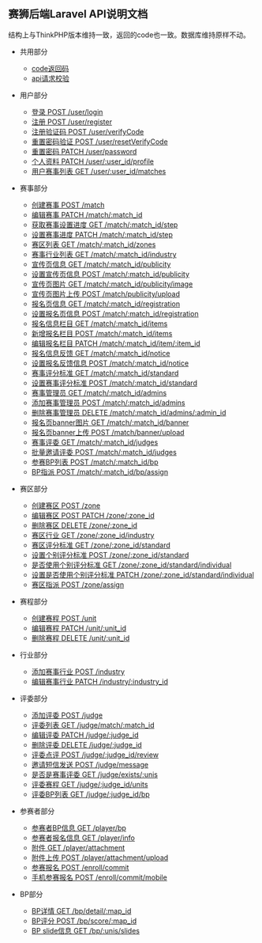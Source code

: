 ## 赛狮后端Laravel API说明文档

结构上与ThinkPHP版本维持一致，返回的code也一致。数据库维持原样不动。
* 共用部分
    * [code返回码](./error.md)
    * [api请求校验](./auth.md)

* 用户部分
    * [登录 POST /user/login](./user/login.md)
    * [注册 POST /user/register](./user/register.md)
    * [注册验证码 POST /user/verifyCode](./user/verifyCode.md)
    * [重置密码验证 POST /user/resetVerifyCode](./user/resetVerifyCode.md)
    * [重置密码 PATCH /user/password](./user/password.md)
    * [个人资料 PATCH /user/:user_id/profile](./user/profile.md)
    * [用户赛事列表 GET /user/:user_id/matches](./user/matches.md)
    

* 赛事部分
    * [创建赛事 POST /match](./match/create.md)
    * [编辑赛事 PATCH /match/:match_id](./match/{match_id}.md)
    * [获取赛事设置进度 GET /match/:match_id/step](./match/step.md)
    * [设置赛事进度 PATCH /match/:match_id/step](./match/step.md#设置赛事进度)
    * [赛区列表 GET /match/:match_id/zones](./match/zones.md)
    * [赛事行业列表 GET /match/:match_id/industry](./match/{match_id}.md#赛事行业列表)
    * [宣传页信息 GET /match/:match_id/publicity](./match/publicity.md)
    * [设置宣传页信息 POST /match/:match_id/publicity](./match/publicity.md#设置宣传页信息)
    * [宣传页图片 GET /match/:match_id/publicity/image](./match/publicity.md#宣传页图片)
    * [宣传页图片上传 POST /match/publicity/upload](./match/publicity.md#宣传页图片上传)
    * [报名页信息 GET /match/:match_id/registration](./match/registration.md)
    * [设置报名页信息 POST /match/:match_id/registration](./match/registration.md#设置报名页信息)
    * [报名信息栏目 GET /match/:match_id/items](./match/items.md)
    * [新增报名栏目 POST /match/:match_id/items](./match/items.md#新增报名栏目)
    * [编辑报名栏目 PATCH /match/:match_id/item/:item_id](./match/items.md#编辑报名栏目)
    * [报名信息反馈 GET /match/:match_id/notice](./match/notice.md)
    * [设置报名反馈信息 POST /match/:match_id/notice](./match/notice.md#设置报名反馈信息)
    * [赛事评分标准 GET /match/:match_id/standard](./match/standard.md)
    * [设置赛事评分标准 POST /match/:match_id/standard](./match/standard.md#设置赛事评分标准)
    * [赛事管理员 GET /match/:match_id/admins](./match/admin.md#赛事管理员)
    * [添加赛事管理员 POST /match/:match_id/admins](./match/admin.md#添加赛事管理员)
    * [删除赛事管理员 DELETE /match/:match_id/admins/:admin_id](./match/admin.md#删除赛事管理员)
    * [报名页banner图片  GET /match/:match_id/banner](./match/banner.md#报名页banner图片)
    * [报名页banner上传  POST /match/banner/upload](./match/banner.md#报名页banner图片上传)
    * [赛事评委  GET /match/:match_id/judges](./match/judges.md)
    * [批量邀请评委  POST /match/:match_id/judges](./match/judges.md#邀请评委)
    * [参赛BP列表  POST /match/:match_id/bp](./match/bp.md#参赛BP列表)
    * [BP指派  POST /match/:match_id/bp/assign](./match/bp.md#BP指派)
    
* 赛区部分
    * [创建赛区 POST /zone](./zone/create.md)
    * [编辑赛区 POST PATCH /zone/:zone_id](./zone/{zone_id}.md)
    * [删除赛区 DELETE /zone/:zone_id](./zone/{zone_id}.md#删除赛区)
    * [赛区行业 GET /zone/:zone_id/industry](./zone/industry.md)
    * [赛区评分标准 GET /zone/:zone_id/standard](./zone/standard.md)
    * [设置个别评分标准 POST /zone/:zone_id/standard](./zone/standard.md#设置个别评分标准)
    * [是否使用个别评分标准 GET /zone/:zone_id/standard/individual](./zone/standard.md#是否使用个别评分标准)
    * [设置是否使用个别评分标准 PATCH /zone/:zone_id/standard/individual](./zone/standard.md#设置是否使用个别评分标准)
    * [赛区指派 POST /zone/assign](./zone/assign.md)
    
* 赛程部分
    * [创建赛程 POST /unit](./unit/create.md)
    * [编辑赛程 PATCH /unit/:unit_id](./unit/{unit_id}.md)
    * [删除赛程 DELETE /unit/:unit_id](./unit/{unit_id}.md#删除赛程)
    
* 行业部分
    * [添加赛事行业 POST /industry](./industry/add.md)
    * [编辑赛事行业 PATCH /industry/:industry_id](./industry/{industry_id}.md)
    
* 评委部分
    * [添加评委 POST /judge](./judge/create.md)
    * [评委列表 GET /judge/match/:match_id](./judge/match.md)
    * [编辑评委 PATCH /judge/:judge_id](./judge/{judge_id}.md)
    * [删除评委 DELETE /judge/:judge_id](./judge/{judge_id}.md#删除评委)
    * [评委点评 POST /judge/:judge_id/review](./judge/{judge_id}.md#评委点评)
    * [邀请短信发送 POST /judge/message](./judge/message.md)
    * [是否是赛事评委 GET /judge/exists/:unis](./judge/exits.md)
    * [评委赛程 GET /judge/:judge_id/units](./judge/units.md)
    * [评委BP列表 GET /judge/:judge_id/bp](./judge/bp.md)
    
* 参赛者部分
    * [参赛者BP信息 GET /player/bp](./player/bp.md)
    * [参赛者报名信息 GET /player/info](./player/info.md)
    * [附件 GET /player/attachment](./player/attachment.md)
    * [附件上传 POST /player/attachment/upload](./player/attachment.md#删除附件)
    * [参赛报名 POST /enroll/commit](./enroll/commit.md)
    * [手机参赛报名 POST /enroll/commit/mobile](./enroll/commit.md#手机参赛报名)
    
* BP部分
    * [BP详情 GET /bp/detail/:map_id](./bp/detail.md)
    * [BP评分 POST /bp/score/:map_id](./bp/score.md)
    * [BP slide信息 GET /bp/:unis/slides](./bp/slides.md)
